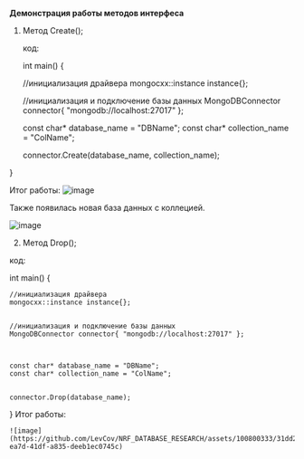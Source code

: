 **Демонстрация работы методов интерфеса**

1. Метод Create();

   код:
   
   int main() {


    //инициализация драйвера
    mongocxx::instance instance{};


    //инициализация и подключение базы данных
    MongoDBConnector connector{ "mongodb://localhost:27017" };


    
    const char* database_name = "DBName";
    const char* collection_name = "ColName";

  
    connector.Create(database_name, collection_name);

}

Итог работы:
![image](https://github.com/LevCov/NRF_DATABASE_RESEARCH/assets/100800333/d42d80ce-6742-4408-83b4-915e31a5cd99)

Также появилась новая база данных с коллецией.

![image](https://github.com/LevCov/NRF_DATABASE_RESEARCH/assets/100800333/e82bc4f7-97b3-47e7-b6f0-c2ec4fcbb507)


2. Метод Drop();

  код:

int main() {


    //инициализация драйвера
    mongocxx::instance instance{};


    //инициализация и подключение базы данных
    MongoDBConnector connector{ "mongodb://localhost:27017" };


    
    const char* database_name = "DBName";
    const char* collection_name = "ColName";

  
    connector.Drop(database_name);


}
   Итог работы:

    ![image](https://github.com/LevCov/NRF_DATABASE_RESEARCH/assets/100800333/31dd2fa1-ea7d-41df-a835-deeb1ec0745c)
   
